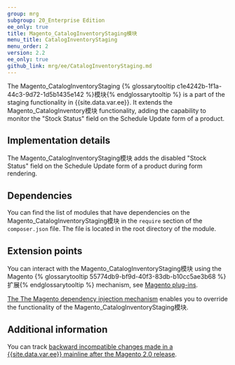 ```yaml
---
group: mrg
subgroup: 20_Enterprise Edition
ee_only: true
title: Magento_CatalogInventoryStaging模块
menu_title: CatalogInventoryStaging
menu_order: 2
version: 2.2
ee_only: true
github_link: mrg/ee/CatalogInventoryStaging.md
---
```


The Magento_CatalogInventoryStaging {% glossarytooltip c1e4242b-1f1a-44c3-9d72-1d5b1435e142 %}模块{% endglossarytooltip %} is a part of the staging functionality in {{site.data.var.ee}}. It extends the Magento_CatalogInventory模块 functionality, adding the capability to monitor the "Stock Status" field on the Schedule Update form of a product.

## Implementation details

The Magento_CatalogInventoryStaging模块 adds the disabled "Stock Status" field on the Schedule Update form of a product during form rendering.

## Dependencies

You can find the list of modules that have dependencies on the Magento_CatalogInventoryStaging模块 in the `require` section of the `composer.json` file. The file is located in the root directory of the module.

## Extension points

You can interact with the Magento_CatalogInventoryStaging模块 using the Magento {% glossarytooltip 55774db9-bf9d-40f3-83db-b10cc5ae3b68 %}扩展{% endglossarytooltip %} mechanism, see [Magento plug-ins](http://devdocs.magento.com/guides/v2.2/extension-dev-guide/plugins.html).

[The The Magento dependency injection mechanism](http://devdocs.magento.com/guides/v2.2/extension-dev-guide/depend-inj.html) enables you to override the functionality of the Magento_CatalogInventoryStaging模块.

## Additional information

You can track [backward incompatible changes made in a {{site.data.var.ee}} mainline after the Magento 2.0 release](http://devdocs.magento.com/guides/v2.0/release-notes/backward-incompatible-changes/commerce.html).
